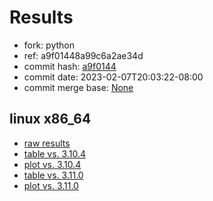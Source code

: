 # Results

- fork: python
- ref: a9f01448a99c6a2ae34d
- commit hash: [a9f0144](https://github.com/python/cpython/commit/a9f0144)
- commit date: 2023-02-07T20:03:22-08:00
- commit merge base: [None](https://github.com/python/cpython/commit/None)

## linux x86_64

- [raw results](bm-20230207-linux-x86_64-python-a9f01448a99c6a2ae34d-3.12.0a5%2B-a9f0144.json)
- [table vs. 3.10.4](bm-20230207-linux-x86_64-python-a9f01448a99c6a2ae34d-3.12.0a5%2B-a9f0144-vs-3.10.4.md)
- [plot vs. 3.10.4](bm-20230207-linux-x86_64-python-a9f01448a99c6a2ae34d-3.12.0a5%2B-a9f0144-vs-3.10.4.png)
- [table vs. 3.11.0](bm-20230207-linux-x86_64-python-a9f01448a99c6a2ae34d-3.12.0a5%2B-a9f0144-vs-3.11.0.md)
- [plot vs. 3.11.0](bm-20230207-linux-x86_64-python-a9f01448a99c6a2ae34d-3.12.0a5%2B-a9f0144-vs-3.11.0.png)

